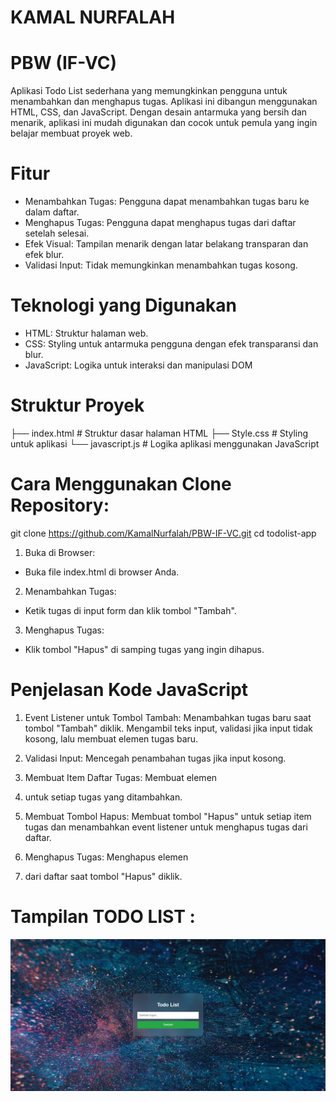 # KAMAL NURFALAH
# PBW (IF-VC)

Aplikasi Todo List sederhana yang memungkinkan pengguna untuk menambahkan dan menghapus tugas. Aplikasi ini dibangun menggunakan HTML, CSS, dan JavaScript. Dengan desain antarmuka yang bersih dan menarik, aplikasi ini mudah digunakan dan cocok untuk pemula yang ingin belajar membuat proyek web.

# Fitur
- Menambahkan Tugas: Pengguna dapat menambahkan tugas baru ke dalam daftar.
- Menghapus Tugas: Pengguna dapat menghapus tugas dari daftar setelah selesai.
- Efek Visual: Tampilan menarik dengan latar belakang transparan dan efek blur.
- Validasi Input: Tidak memungkinkan menambahkan tugas kosong.

# Teknologi yang Digunakan
- HTML: Struktur halaman web.
- CSS: Styling untuk antarmuka pengguna dengan efek transparansi dan blur.
- JavaScript: Logika untuk interaksi dan manipulasi DOM

# Struktur Proyek
├── index.html       # Struktur dasar halaman HTML
├── Style.css        # Styling untuk aplikasi
└── javascript.js    # Logika aplikasi menggunakan JavaScript

# Cara Menggunakan Clone Repository:
git clone https://github.com/KamalNurfalah/PBW-IF-VC.git 
cd todolist-app

1. Buka di Browser:
- Buka file index.html di browser Anda.

2. Menambahkan Tugas:
- Ketik tugas di input form dan klik tombol "Tambah".

3. Menghapus Tugas:
- Klik tombol "Hapus" di samping tugas yang ingin dihapus.

# Penjelasan Kode JavaScript
1. Event Listener untuk Tombol Tambah:
Menambahkan tugas baru saat tombol "Tambah" diklik.
Mengambil teks input, validasi jika input tidak kosong, lalu membuat elemen tugas baru.

2. Validasi Input:
Mencegah penambahan tugas jika input kosong.

3. Membuat Item Daftar Tugas:
Membuat elemen <li> untuk setiap tugas yang ditambahkan.

4. Membuat Tombol Hapus:
Membuat tombol "Hapus" untuk setiap item tugas dan menambahkan event listener untuk menghapus tugas dari daftar.

5. Menghapus Tugas:
Menghapus elemen <li> dari daftar saat tombol "Hapus" diklik.

# Tampilan TODO LIST :
![alt text](<Foto/TODO LIST KAMAL.png>)
